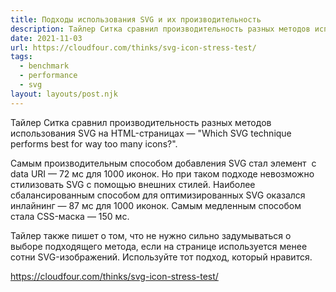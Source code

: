 ```yaml
---
title: Подходы использования SVG и их производительность
description: Тайлер Ситка сравнил производительность разных методов использования SVG на HTML-страницах
date: 2021-11-03
url: https://cloudfour.com/thinks/svg-icon-stress-test/
tags:
  - benchmark 
  - performance 
  - svg
layout: layouts/post.njk
---
```

Тайлер Ситка сравнил производительность разных методов использования SVG на HTML-страницах — "Which SVG technique performs best for way too many icons?".

Самым производительным способом добавления SVG стал элемент <img> c data URI — 72 мс для 1000 иконок. Но при таком подходе невозможно стилизовать SVG с помощью внешних стилей. Наиболее сбалансированным способом для оптимизированных SVG оказался инлайнинг — 87 мс для 1000 иконок. Самым медленным способом стала CSS-маска — 150 мс.

Тайлер также пишет о том, что не нужно сильно задумываться о выборе подходящего метода, если на странице используется менее сотни SVG-изображений. Используйте тот подход, который нравится.

https://cloudfour.com/thinks/svg-icon-stress-test/
